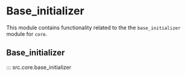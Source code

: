 # Base_initializer

This module contains functionality related to the the `base_initializer` module for `core`.

## Base_initializer

::: src.core.base_initializer


